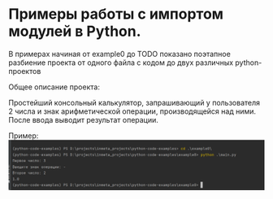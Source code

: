 # Примеры работы с импортом модулей в Python.

В примерах начиная от example0 до TODO показано поэтапное разбиение проекта от одного файла с кодом до двух различных python-проектов

Общее описание проекта:

Простейший консольный калькулятор, запрашивающий у пользователя 2 числа и знак арифметической операции, производящейся над ними. После ввода выводит результат операции.

Пример:
![img.png](img.png)

